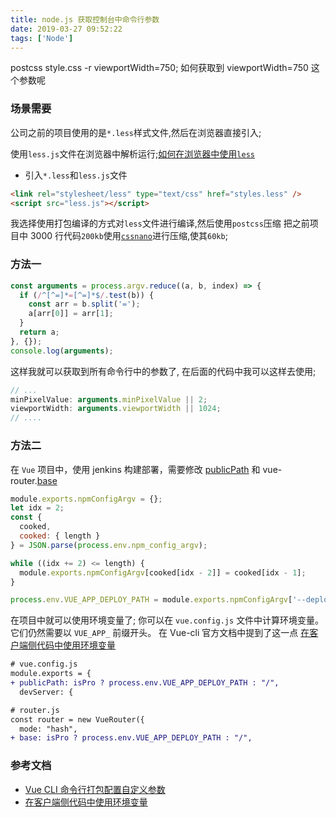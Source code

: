 ```yaml
---
title: node.js 获取控制台中命令行参数
date: 2019-03-27 09:52:22
tags: ['Node']
---
```


postcss style.css -r viewportWidth=750; 如何获取到 viewportWidth=750 这个参数呢

<!--more-->

### 场景需要

公司之前的项目使用的是`*.less`样式文件,然后在浏览器直接引入;

使用`less.js`文件在浏览器中解析运行;[如何在浏览器中使用`less`](http://lesscss.cn/usage/#using-less-in-the-browser)

- 引入`*.less`和`less.js`文件

```html
<link rel="stylesheet/less" type="text/css" href="styles.less" />
<script src="less.js"></script>
```

我选择使用打包编译的方式对`less`文件进行编译,然后使用`postcss`压缩
把之前项目中 3000 行代码`200kb`使用[`cssnano`](https://github.com/cssnano/cssnano)进行压缩,使其`60kb`;

### 方法一

```javascript
const arguments = process.argv.reduce((a, b, index) => {
  if (/^[^=]*=[^=]*$/.test(b)) {
    const arr = b.split('=');
    a[arr[0]] = arr[1];
  }
  return a;
}, {});
console.log(arguments);
```

这样我就可以获取到所有命令行中的参数了, 在后面的代码中我可以这样去使用;

```javascript
// ...
minPixelValue: arguments.minPixelValue || 2;
viewportWidth: arguments.viewportWidth || 1024;
// ....
```

### 方法二

在 `Vue` 项目中，使用 jenkins 构建部署，需要修改 [publicPath](https://cli.vuejs.org/zh/config/#publicpath) 和 vue-router.[base](https://router.vuejs.org/zh/api/#base)

```javascript
module.exports.npmConfigArgv = {};
let idx = 2;
const {
  cooked,
  cooked: { length }
} = JSON.parse(process.env.npm_config_argv);

while ((idx += 2) <= length) {
  module.exports.npmConfigArgv[cooked[idx - 2]] = cooked[idx - 1];
}

process.env.VUE_APP_DEPLOY_PATH = module.exports.npmConfigArgv['--deploypath'];
```

在项目中就可以使用环境变量了;
你可以在 `vue.config.js` 文件中计算环境变量。它们仍然需要以 `VUE_APP_` 前缀开头。
在 Vue-cli 官方文档中提到了这一点 [在客户端侧代码中使用环境变量](https://cli.vuejs.org/zh/guide/mode-and-env.html#%E5%9C%A8%E5%AE%A2%E6%88%B7%E7%AB%AF%E4%BE%A7%E4%BB%A3%E7%A0%81%E4%B8%AD%E4%BD%BF%E7%94%A8%E7%8E%AF%E5%A2%83%E5%8F%98%E9%87%8F)

```diff
# vue.config.js
module.exports = {
+ publicPath: isPro ? process.env.VUE_APP_DEPLOY_PATH : "/",
  devServer: {

# router.js
const router = new VueRouter({
  mode: "hash",
+ base: isPro ? process.env.VUE_APP_DEPLOY_PATH : "/",
```

### 参考文档

- [Vue CLI 命令行打包配置自定义参数](https://blog.csdn.net/lkr_lkr/article/details/105210190)
- [在客户端侧代码中使用环境变量](https://cli.vuejs.org/zh/guide/mode-and-env.html#%E5%9C%A8%E5%AE%A2%E6%88%B7%E7%AB%AF%E4%BE%A7%E4%BB%A3%E7%A0%81%E4%B8%AD%E4%BD%BF%E7%94%A8%E7%8E%AF%E5%A2%83%E5%8F%98%E9%87%8F)
